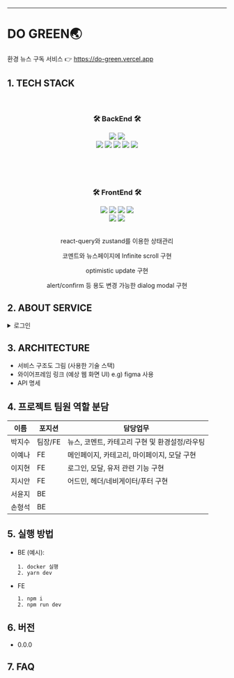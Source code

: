 <hr />

# DO GREEN🌏
환경 뉴스 구독 서비스 👉 https://do-green.vercel.app


## 1. TECH STACK

<br>
<div align="center">
<h3>🛠 BackEnd 🛠</h3>
<img src="https://img.shields.io/badge/TypeScript-007ACC?style=for-the-badge&logo=typescript&logoColor=white">
<img src="https://img.shields.io/badge/JWT-000000?style=for-the-badge&logo=JSON%20web%20tokens&logoColor=white">
<br>

<img src="https://img.shields.io/badge/Node.js-339933?style=for-the-badge&logo=nodedotjs&logoColor=white">
<img src="https://img.shields.io/badge/Express.js-000000?style=for-the-badge&logo=express&logoColor=white">
<img src="https://img.shields.io/badge/Docker-2CA5E0?style=for-the-badge&logo=docker&logoColor=white">
<img src="https://img.shields.io/badge/Amazon_AWS-FF9900?style=for-the-badge&logo=amazonaws&logoColor=white">
<img src="https://img.shields.io/badge/MongoDB-4EA94B?style=for-the-badge&logo=mongodb&logoColor=white">
<br>
<br>
<p></p>
<p></p>
<p></p>
<p></p>
<p></p>
<p></p>
</div>

<br>
<br>

<div align="center">
<h3>🛠 FrontEnd 🛠</h3>

<img src="https://img.shields.io/badge/TypeScript-007ACC?style=for-the-badge&logo=typescript&logoColor=white">
<img src="https://img.shields.io/badge/React-20232A?style=for-the-badge&logo=react&logoColor=61DAFB">
<img src="https://img.shields.io/badge/React_Query-FF4154?style=for-the-badge&logo=React_Query&logoColor=white">
<img src="https://img.shields.io/badge/Tailwind_CSS-38B2AC?style=for-the-badge&logo=tailwind-css&logoColor=white">
<br>
<img src="https://img.shields.io/badge/Vite-B73BFE?style=for-the-badge&logo=vite&logoColor=FFD62E">
<img src="https://img.shields.io/badge/Vercel-000000?style=for-the-badge&logo=vercel&logoColor=white">
<br>
<br>
<p>react-query와 zustand를 이용한 상태관리</p>
<p>코멘트와 뉴스페이지에 Infinite scroll 구현</p>
<p>optimistic update 구현</p>
<p>alert/confirm 등 용도 변경 가능한 dialog modal 구현</p>
<p></p>
<p></p>
<p></p>

</div>



## 2. ABOUT SERVICE
<details><summary>로그인</summary>
- react-hook-form과 yup을 이용한 validation
</details>


## 3. ARCHITECTURE
  - 서비스 구조도 그림 (사용한 기술 스택)
  - 와이어프레임 링크 (예상 웹 화면 UI) e.g) figma 사용
  - API 명세 <link to=""></link>

## 4. 프로젝트 팀원 역할 분담
| 이름 | 포지션 | 담당업무 |
| ------ | ------ | ------ |
| 박지수 | 팀장/FE | 뉴스, 코멘트, 카테고리 구현 및 환경설정/라우팅 |
| 이예나 | FE | 메인페이지, 카테고리, 마이페이지, 모달 구현  |
| 이지현 | FE | 로그인, 모달, 유저 관련 기능 구현 |
| 지시안 | FE | 어드민, 헤더/네비게이터/푸터 구현 |
| 서윤지 | BE | |
| 손형석 | BE | |



## 5. 실행 방법
- BE (예시):
  ```
  1. docker 실행
  2. yarn dev
  ```
- FE
  ```
  1. npm i
  2. npm run dev
  ```
## 6. 버전
  - 0.0.0

## 7. FAQ
